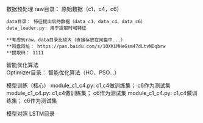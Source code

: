 数据预处理
    raw目录： 原始数据（c1，c4，c6）

    data目录： 特征提出后的数据（data_c1、data_c4、data_c6）
    data_loader.py: 用于提取时域特征
    
    **考虑到raw，data目录比较大（直接存放在网盘中...）
    **网盘网址： https://pan.baidu.com/s/1OXKLMHeGsm47dLtvNDqbrw
    **提取码： 1111
    


智能优化算法    
    Optimizer目录： 智能优化算法（HO、PSO...）

模型训练（核心）
    module_c1_c4.py:  c1,c4做训练集； c6作为测试集
    module_c1_c4.py:  c1,c4做训练集； c6作为测试集
    module_c1_c4.py:  c1,c4做训练集； c6作为测试集

模型对照
    LSTM目录
